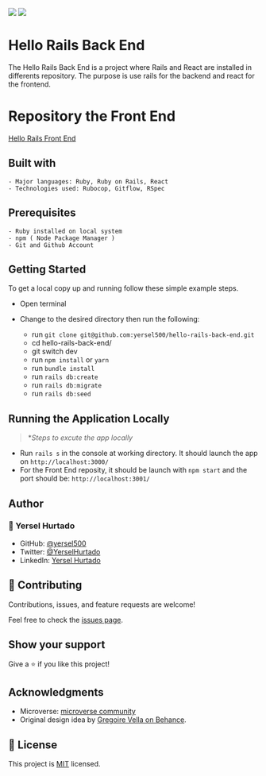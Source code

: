 ![](https://img.shields.io/badge/Microverse-blueviolet) ![](https://img.shields.io/badge/YERSEL-HURTADO-success)

# Hello Rails Back End

The Hello Rails Back End is a project where Rails and React are installed in differents repository. The purpose is use rails for the backend and react for the frontend.

# Repository the Front End
[Hello Rails Front End](https://github.com/yersel500/hello-react-front-end)

## Built with

    - Major languages: Ruby, Ruby on Rails, React
    - Technologies used: Rubocop, Gitflow, RSpec

## Prerequisites
    - Ruby installed on local system
    - npm ( Node Package Manager )
    - Git and Github Account  

## Getting Started

To get a local copy up and running follow these simple example steps.

  - Open terminal
  - Change to the desired directory then run the following:

    - run `git clone git@github.com:yersel500/hello-rails-back-end.git`
    - cd hello-rails-back-end/ 
    - git switch dev
    - run `npm install` or `yarn`
    - run `bundle install`
    - run `rails db:create`
    - run `rails db:migrate`
    - run `rails db:seed`
## Running the Application Locally
>**Steps to excute the app locally*
  - Run `rails s` in the console at working directory. It should launch the app on `http://localhost:3000/`
  - For the Front End reposity, it should be launch with `npm start` and the port should be: `http://localhost:3001/`

## Author

### 👤 Yersel Hurtado
- GitHub: [@yersel500](https://github.com/yersel500/) 
- Twitter: [@YerselHurtado](https://twitter.com/YerselHurtado)
- LinkedIn: [Yersel Hurtado](https://www.linkedin.com/in/yersel-hurtado/) 

## 🤝 Contributing

 Contributions, issues, and feature requests are welcome!

 Feel free to check the [issues page](https://github.com/yersel500/budget_app/issues).

 ## Show your support

 Give a ⭐️ if you like this project!

 ## Acknowledgments

 - Microverse: [microverse community](https://github.com/microverseinc)
 - Original design idea by [Gregoire Vella on Behance](https://www.behance.net/gregoirevella).


## 📝 License

This project is [MIT](./MIT.md) licensed.